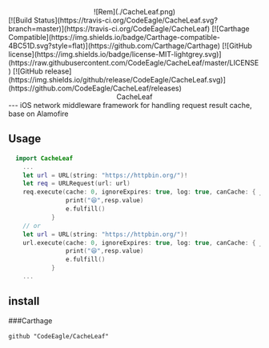 <center> ![Rem](./CacheLeaf.png)</center>
[![Build Status](https://travis-ci.org/CodeEagle/CacheLeaf.svg?branch=master)](https://travis-ci.org/CodeEagle/CacheLeaf)
[![Carthage Compatible](https://img.shields.io/badge/Carthage-compatible-4BC51D.svg?style=flat)](https://github.com/Carthage/Carthage)
[![GitHub license](https://img.shields.io/badge/license-MIT-lightgrey.svg)](https://raw.githubusercontent.com/CodeEagle/CacheLeaf/master/LICENSE)
[![GitHub release](https://img.shields.io/github/release/CodeEagle/CacheLeaf.svg)](https://github.com/CodeEagle/CacheLeaf/releases)

<center>CacheLeaf</center>
---
iOS network middleware framework for handling request result cache, base on Alamofire

Usage
---
```swift
  import CacheLeaf
	...
    let url = URL(string: "https://httpbin.org/")!
    let req = URLRequest(url: url)
    req.execute(cache: 0, ignoreExpires: true, log: true, canCache: { _ in return true }) { (resp) in
                print("😆",resp.value)
                e.fulfill()
            }
    // or
    let url = URL(string: "https://httpbin.org/")!
    url.execute(cache: 0, ignoreExpires: true, log: true, canCache: { _ in return true }) { (resp) in
                print("😆",resp.value)
                e.fulfill()
            }
	...
```
install
---
###Carthage
```
github "CodeEagle/CacheLeaf"
```
